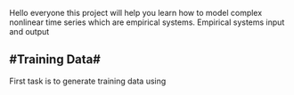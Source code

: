 Hello everyone this project will help you learn how to model complex nonlinear time series which are empirical systems. Empirical systems input and output 


#Training Data#
---------------
First task is to generate training data using 
